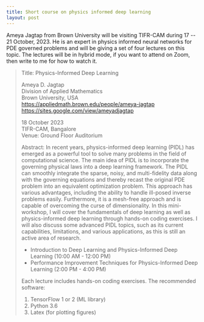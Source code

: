 ```yaml
---
title: Short course on physics informed deep learning
layout: post
---
```


Ameya Jagtap from Brown University will be visiting TIFR-CAM during 17 -- 21 October, 2023. He is an expert in physics informed neural networks for PDE governed problems and will be giving a set of four lectures on this topic. The lectures will be in hybrid mode, if you want to attend on Zoom, then write to me for how to watch it.

> Title: Physics-Informed Deep Learning
>
> Ameya D. Jagtap  
> Division of Applied Mathematics  
> Brown University, USA  
> https://appliedmath.brown.edu/people/ameya-jagtap  
> https://sites.google.com/view/ameyadjagtap  
>
> 18 October 2023  
> TIFR-CAM, Bangalore  
> Venue: Ground Floor Auditorium
>
> Abstract: In recent years, physics-informed deep learning (PIDL) has emerged as a powerful tool to solve many problems in the field of computational science. The main idea of PIDL is to incorporate the governing physical laws into a deep learning framework. The PIDL can smoothly integrate the sparse, noisy, and multi-fidelity data along with the governing equations and thereby recast the original PDE problem into an equivalent optimization problem. This approach has various advantages, including the ability to handle ill-posed inverse problems easily. Furthermore, it is a mesh-free approach and is capable of overcoming the curse of dimensionality. In this mini-workshop, I will cover the fundamentals of deep learning as well as physics-informed deep learning through hands-on coding exercises. I will also discuss some advanced PIDL topics, such as its current capabilities, limitations, and various applications, as this is still an active area of research.
>
> * Introduction to Deep Learning and Physics-Informed Deep Learning (10:00 AM - 12:00 PM)
> * Performance Improvement Techniques for Physics-Informed Deep Learning (2:00 PM - 4:00 PM)
>
> Each lecture includes hands-on coding exercises.  The recommended software:
>
> 1. TensorFlow 1 or 2 (ML library)
> 2. Python 3.6
> 3. Latex (for plotting figures)
